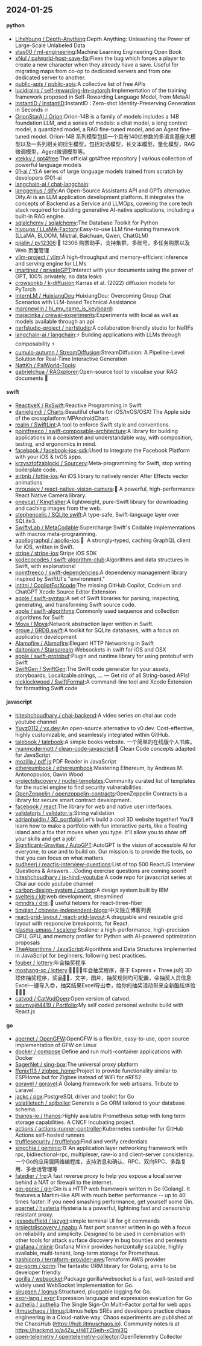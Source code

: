 ## 2024-01-25

#### python
* [LiheYoung / Depth-Anything](https://github.com/LiheYoung/Depth-Anything):Depth Anything: Unleashing the Power of Large-Scale Unlabeled Data
* [stas00 / ml-engineering](https://github.com/stas00/ml-engineering):Machine Learning Engineering Open Book
* [xNul / palworld-host-save-fix](https://github.com/xNul/palworld-host-save-fix):Fixes the bug which forces a player to create a new character when they already have a save. Useful for migrating maps from co-op to dedicated servers and from one dedicated server to another.
* [public-apis / public-apis](https://github.com/public-apis/public-apis):A collective list of free APIs
* [lucidrains / self-rewarding-lm-pytorch](https://github.com/lucidrains/self-rewarding-lm-pytorch):Implementation of the training framework proposed in Self-Rewarding Language Model, from MetaAI
* [InstantID / InstantID](https://github.com/InstantID/InstantID):InstantID : Zero-shot Identity-Preserving Generation in Seconds 🔥
* [OrionStarAI / Orion](https://github.com/OrionStarAI/Orion):Orion-14B is a family of models includes a 14B foundation LLM, and a series of models: a chat model, a long context model, a quantized model, a RAG fine-tuned model, and an Agent fine-tuned model. Orion-14B 系列模型包括一个具有140亿参数的多语言基座大模型以及一系列相关的衍生模型，包括对话模型，长文本模型，量化模型，RAG微调模型，Agent微调模型等。
* [xtekky / gpt4free](https://github.com/xtekky/gpt4free):The official gpt4free repository | various collection of powerful language models
* [01-ai / Yi](https://github.com/01-ai/Yi):A series of large language models trained from scratch by developers @01-ai
* [langchain-ai / chat-langchain](https://github.com/langchain-ai/chat-langchain):
* [langgenius / dify](https://github.com/langgenius/dify):An Open-Source Assistants API and GPTs alternative. Dify.AI is an LLM application development platform. It integrates the concepts of Backend as a Service and LLMOps, covering the core tech stack required for building generative AI-native applications, including a built-in RAG engine.
* [sqlalchemy / sqlalchemy](https://github.com/sqlalchemy/sqlalchemy):The Database Toolkit for Python
* [hiyouga / LLaMA-Factory](https://github.com/hiyouga/LLaMA-Factory):Easy-to-use LLM fine-tuning framework (LLaMA, BLOOM, Mistral, Baichuan, Qwen, ChatGLM)
* [pjialin / py12306](https://github.com/pjialin/py12306):🚂 12306 购票助手，支持集群，多账号，多任务购票以及 Web 页面管理
* [vllm-project / vllm](https://github.com/vllm-project/vllm):A high-throughput and memory-efficient inference and serving engine for LLMs
* [imartinez / privateGPT](https://github.com/imartinez/privateGPT):Interact with your documents using the power of GPT, 100% privately, no data leaks
* [crowsonkb / k-diffusion](https://github.com/crowsonkb/k-diffusion):Karras et al. (2022) diffusion models for PyTorch
* [InternLM / HuixiangDou](https://github.com/InternLM/HuixiangDou):HuixiangDou: Overcoming Group Chat Scenarios with LLM-based Technical Assistance
* [marcnewlin / hi_my_name_is_keyboard](https://github.com/marcnewlin/hi_my_name_is_keyboard):
* [majacinka / crewai-experiments](https://github.com/majacinka/crewai-experiments):Experiments with local as well as models available through an api
* [nerfstudio-project / nerfstudio](https://github.com/nerfstudio-project/nerfstudio):A collaboration friendly studio for NeRFs
* [langchain-ai / langchain](https://github.com/langchain-ai/langchain):⚡ Building applications with LLMs through composability ⚡
* [cumulo-autumn / StreamDiffusion](https://github.com/cumulo-autumn/StreamDiffusion):StreamDiffusion: A Pipeline-Level Solution for Real-Time Interactive Generation
* [NattKh / PalWorld-Tools](https://github.com/NattKh/PalWorld-Tools):
* [gabrielchua / RAGxplorer](https://github.com/gabrielchua/RAGxplorer):Open-source tool to visualise your RAG documents 🔮

#### swift
* [ReactiveX / RxSwift](https://github.com/ReactiveX/RxSwift):Reactive Programming in Swift
* [danielgindi / Charts](https://github.com/danielgindi/Charts):Beautiful charts for iOS/tvOS/OSX! The Apple side of the crossplatform MPAndroidChart.
* [realm / SwiftLint](https://github.com/realm/SwiftLint):A tool to enforce Swift style and conventions.
* [pointfreeco / swift-composable-architecture](https://github.com/pointfreeco/swift-composable-architecture):A library for building applications in a consistent and understandable way, with composition, testing, and ergonomics in mind.
* [facebook / facebook-ios-sdk](https://github.com/facebook/facebook-ios-sdk):Used to integrate the Facebook Platform with your iOS & tvOS apps.
* [krzysztofzablocki / Sourcery](https://github.com/krzysztofzablocki/Sourcery):Meta-programming for Swift, stop writing boilerplate code.
* [airbnb / lottie-ios](https://github.com/airbnb/lottie-ios):An iOS library to natively render After Effects vector animations
* [mrousavy / react-native-vision-camera](https://github.com/mrousavy/react-native-vision-camera):📸 A powerful, high-performance React Native Camera library.
* [onevcat / Kingfisher](https://github.com/onevcat/Kingfisher):A lightweight, pure-Swift library for downloading and caching images from the web.
* [stephencelis / SQLite.swift](https://github.com/stephencelis/SQLite.swift):A type-safe, Swift-language layer over SQLite3.
* [SwiftyLab / MetaCodable](https://github.com/SwiftyLab/MetaCodable):Supercharge Swift's Codable implementations with macros meta-programming.
* [apollographql / apollo-ios](https://github.com/apollographql/apollo-ios):📱  A strongly-typed, caching GraphQL client for iOS, written in Swift.
* [stripe / stripe-ios](https://github.com/stripe/stripe-ios):Stripe iOS SDK
* [kodecocodes / swift-algorithm-club](https://github.com/kodecocodes/swift-algorithm-club):Algorithms and data structures in Swift, with explanations!
* [pointfreeco / swift-dependencies](https://github.com/pointfreeco/swift-dependencies):A dependency management library inspired by SwiftUI's "environment."
* [intitni / CopilotForXcode](https://github.com/intitni/CopilotForXcode):The missing GitHub Copilot, Codeium and ChatGPT Xcode Source Editor Extension
* [apple / swift-syntax](https://github.com/apple/swift-syntax):A set of Swift libraries for parsing, inspecting, generating, and transforming Swift source code.
* [apple / swift-algorithms](https://github.com/apple/swift-algorithms):Commonly used sequence and collection algorithms for Swift
* [Moya / Moya](https://github.com/Moya/Moya):Network abstraction layer written in Swift.
* [groue / GRDB.swift](https://github.com/groue/GRDB.swift):A toolkit for SQLite databases, with a focus on application development
* [Alamofire / Alamofire](https://github.com/Alamofire/Alamofire):Elegant HTTP Networking in Swift
* [daltoniam / Starscream](https://github.com/daltoniam/Starscream):Websockets in swift for iOS and OSX
* [apple / swift-protobuf](https://github.com/apple/swift-protobuf):Plugin and runtime library for using protobuf with Swift
* [SwiftGen / SwiftGen](https://github.com/SwiftGen/SwiftGen):The Swift code generator for your assets, storyboards, Localizable.strings, … — Get rid of all String-based APIs!
* [nicklockwood / SwiftFormat](https://github.com/nicklockwood/SwiftFormat):A command-line tool and Xcode Extension for formatting Swift code

#### javascript
* [hiteshchoudhary / chai-backend](https://github.com/hiteshchoudhary/chai-backend):A video series on chai aur code youtube channel
* [Yuyz0112 / vx.dev](https://github.com/Yuyz0112/vx.dev):An open-source alternative to v0.dev. Cost-effective, highly customizable, and seamlessly integrated within GitHub.
* [talebook / talebook](https://github.com/talebook/talebook):A simple books website. 一个简单的在线版个人书库。
* [ryanmcdermott / clean-code-javascript](https://github.com/ryanmcdermott/clean-code-javascript):🛁 Clean Code concepts adapted for JavaScript
* [mozilla / pdf.js](https://github.com/mozilla/pdf.js):PDF Reader in JavaScript
* [ethereumbook / ethereumbook](https://github.com/ethereumbook/ethereumbook):Mastering Ethereum, by Andreas M. Antonopoulos, Gavin Wood
* [projectdiscovery / nuclei-templates](https://github.com/projectdiscovery/nuclei-templates):Community curated list of templates for the nuclei engine to find security vulnerabilities.
* [OpenZeppelin / openzeppelin-contracts](https://github.com/OpenZeppelin/openzeppelin-contracts):OpenZeppelin Contracts is a library for secure smart contract development.
* [facebook / react](https://github.com/facebook/react):The library for web and native user interfaces.
* [validatorjs / validator.js](https://github.com/validatorjs/validator.js):String validation
* [adrianhajdin / 3D_portfolio](https://github.com/adrianhajdin/3D_portfolio):Let's build a cool 3D website together! You'll learn how to make a portfolio with fun interactive parts, like a floating island and a fox that moves when you type. It'll allow you to show off your skills and get a job!
* [Significant-Gravitas / AutoGPT](https://github.com/Significant-Gravitas/AutoGPT):AutoGPT is the vision of accessible AI for everyone, to use and to build on. Our mission is to provide the tools, so that you can focus on what matters.
* [sudheerj / reactjs-interview-questions](https://github.com/sudheerj/reactjs-interview-questions):List of top 500 ReactJS Interview Questions & Answers....Coding exercise questions are coming soon!!
* [hiteshchoudhary / js-hindi-youtube](https://github.com/hiteshchoudhary/js-hindi-youtube):A code repo for javascript series at Chai aur code youtube channel
* [carbon-design-system / carbon](https://github.com/carbon-design-system/carbon):A design system built by IBM
* [sveltejs / kit](https://github.com/sveltejs/kit):web development, streamlined
* [pmndrs / drei](https://github.com/pmndrs/drei):🥉 useful helpers for react-three-fiber
* [timqian / chinese-independent-blogs](https://github.com/timqian/chinese-independent-blogs):中文独立博客列表
* [react-grid-layout / react-grid-layout](https://github.com/react-grid-layout/react-grid-layout):A draggable and resizable grid layout with responsive breakpoints, for React.
* [plasma-umass / scalene](https://github.com/plasma-umass/scalene):Scalene: a high-performance, high-precision CPU, GPU, and memory profiler for Python with AI-powered optimization proposals
* [TheAlgorithms / JavaScript](https://github.com/TheAlgorithms/JavaScript):Algorithms and Data Structures implemented in JavaScript for beginners, following best practices.
* [fouber / lottery](https://github.com/fouber/lottery):年会抽奖程序
* [moshang-xc / lottery](https://github.com/moshang-xc/lottery):🎉🌟✨🎈年会抽奖程序，基于 Express + Three.js的 3D 球体抽奖程序，奖品🧧🎁，文字，图片，抽奖规则均可配置，😜抽奖人员信息Excel一键导入😍，抽奖结果Excel导出😎，给你的抽奖活动带来全新酷炫体验🚀🚀🚀
* [catvod / CatVodOpen](https://github.com/catvod/CatVodOpen):Open version of catvod.
* [soumyajit4419 / Portfolio](https://github.com/soumyajit4419/Portfolio):My self coded personal website build with React.js

#### go
* [apernet / OpenGFW](https://github.com/apernet/OpenGFW):OpenGFW is a flexible, easy-to-use, open source implementation of GFW on Linux
* [docker / compose](https://github.com/docker/compose):Define and run multi-container applications with Docker
* [SagerNet / sing-box](https://github.com/SagerNet/sing-box):The universal proxy platform
* [ffenix113 / zigbee_home](https://github.com/ffenix113/zigbee_home):Project to provide functionality similar to ESPHome but for Zigbee instead of WiFi for nRF52
* [goravel / goravel](https://github.com/goravel/goravel):A Golang framework for web artisans. Tribute to Laravel.
* [jackc / pgx](https://github.com/jackc/pgx):PostgreSQL driver and toolkit for Go
* [volatiletech / sqlboiler](https://github.com/volatiletech/sqlboiler):Generate a Go ORM tailored to your database schema.
* [thanos-io / thanos](https://github.com/thanos-io/thanos):Highly available Prometheus setup with long term storage capabilities. A CNCF Incubating project.
* [actions / actions-runner-controller](https://github.com/actions/actions-runner-controller):Kubernetes controller for GitHub Actions self-hosted runners
* [trufflesecurity / trufflehog](https://github.com/trufflesecurity/trufflehog):Find and verify credentials
* [singchia / geminio](https://github.com/singchia/geminio):♊️ An application layer networking framework with rpc, bidirectional-rpc, multiplexer, raw-io and client-server consistency. 一个Go的应用层网络编程库，支持消息和确认、RPC、双向RPC、多路复用、多会话管理等
* [fatedier / frp](https://github.com/fatedier/frp):A fast reverse proxy to help you expose a local server behind a NAT or firewall to the internet.
* [gin-gonic / gin](https://github.com/gin-gonic/gin):Gin is a HTTP web framework written in Go (Golang). It features a Martini-like API with much better performance -- up to 40 times faster. If you need smashing performance, get yourself some Gin.
* [apernet / hysteria](https://github.com/apernet/hysteria):Hysteria is a powerful, lightning fast and censorship resistant proxy.
* [jesseduffield / lazygit](https://github.com/jesseduffield/lazygit):simple terminal UI for git commands
* [projectdiscovery / naabu](https://github.com/projectdiscovery/naabu):A fast port scanner written in go with a focus on reliability and simplicity. Designed to be used in combination with other tools for attack surface discovery in bug bounties and pentests
* [grafana / mimir](https://github.com/grafana/mimir):Grafana Mimir provides horizontally scalable, highly available, multi-tenant, long-term storage for Prometheus.
* [hashicorp / terraform-provider-aws](https://github.com/hashicorp/terraform-provider-aws):Terraform AWS provider
* [go-gorm / gorm](https://github.com/go-gorm/gorm):The fantastic ORM library for Golang, aims to be developer friendly
* [gorilla / websocket](https://github.com/gorilla/websocket):Package gorilla/websocket is a fast, well-tested and widely used WebSocket implementation for Go.
* [sirupsen / logrus](https://github.com/sirupsen/logrus):Structured, pluggable logging for Go.
* [expr-lang / expr](https://github.com/expr-lang/expr):Expression language and expression evaluation for Go
* [authelia / authelia](https://github.com/authelia/authelia):The Single Sign-On Multi-Factor portal for web apps
* [litmuschaos / litmus](https://github.com/litmuschaos/litmus):Litmus helps SREs and developers practice chaos engineering in a Cloud-native way. Chaos experiments are published at the ChaosHub (https://hub.litmuschaos.io). Community notes is at https://hackmd.io/a4Zu_sH4TZGeih-xCimi3Q
* [open-telemetry / opentelemetry-collector](https://github.com/open-telemetry/opentelemetry-collector):OpenTelemetry Collector
